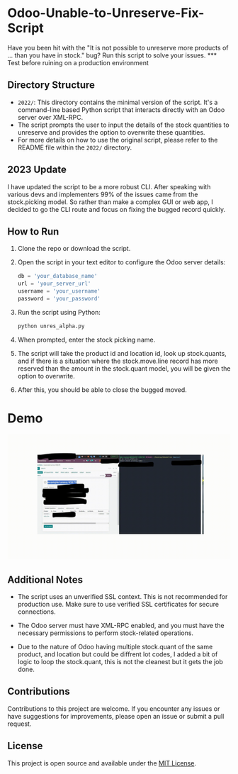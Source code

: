# Odoo-Unable-to-Unreserve-Fix-Script
Have you been hit with the "It is not possible to unreserve more products of ... than you have in stock." bug? Run this script to solve your issues. *** Test before ruining on a production environment 

## Directory Structure

- `2022/`: This directory contains the minimal version of the script. It's a command-line based Python script that interacts directly with an Odoo server over XML-RPC.
-  The script prompts the user to input the details of the stock quantities to unreserve and provides the option to overwrite these quantities.
-   For more details on how to use the original script, please refer to the README file within the `2022/` directory.

## 2023 Update
I have updated the script to be a more robust CLI. After speaking with various devs and implementers 99% of the issues came from the stock.picking model. So rather than make a complex GUI or web app, I decided to go the CLI route and focus on fixing the bugged record quickly. 

## How to Run

1. Clone the repo or download the script.
   
3. Open the script in your text editor to configure the Odoo server details:

   ```python
   db = 'your_database_name'
   url = 'your_server_url'
   username = 'your_username'
   password = 'your_password'
   ```

4. Run the script using Python:

   ```bash
   python unres_alpha.py
   ```

5. When prompted, enter the stock picking name.

6. The script will take the product id and location id, look up stock.quants, and if there is a situation where the stock.move.line record has more reserved than the amount in the stock.quant model, you will be given the option to overwrite.

7. After this, you should be able to close the bugged moved. 

# Demo
![Demo GIF](./demo.gif)


## Additional Notes

- The script uses an unverified SSL context. This is not recommended for production use. Make sure to use verified SSL certificates for secure connections.

- The Odoo server must have XML-RPC enabled, and you must have the necessary permissions to perform stock-related operations.

- Due to the nature of Odoo having multiple stock.quant of the same product, and location but could be diffrent lot codes, I added a bit of logic to loop the stock.quant, this is not the cleanest but it gets the job done. 


## Contributions

Contributions to this project are welcome. If you encounter any issues or have suggestions for improvements, please open an issue or submit a pull request.

## License

This project is open source and available under the [MIT License](LICENSE).


